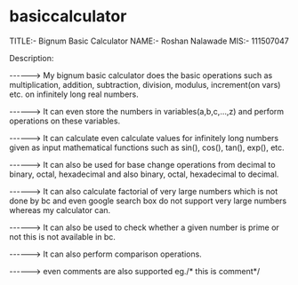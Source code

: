 # basiccalculator
TITLE:- Bignum Basic Calculator
NAME:- Roshan Nalawade
MIS:- 111507047

Description:

------>	My bignum basic calculator does the basic operations such as multiplication, addition, subtraction, division, modulus, 
	increment(on vars) etc. on infinitely long real numbers.

------> It can even store the numbers in variables(a,b,c,...,z) and perform operations on these variables.

------>	It can calculate even calculate values for infinitely long numbers given as input mathematical functions such as sin(),
	cos(), tan(), exp(), etc.

------>	It can also be used for base change operations from decimal to binary, octal, hexadecimal and also binary, octal, 		hexadecimal to decimal.

------> It can also calculate factorial of very large numbers which is not done by bc and even google search box do not support
	very large numbers whereas my calculator can.

------> It can also be used to check whether a given number is prime or not this is not available in bc.

------> It can also perform comparison operations.

------> even comments are also supported eg./* this is comment*/  
